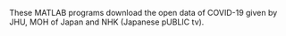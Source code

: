 These MATLAB programs download the open data of COVID-19 given by JHU, MOH of Japan and NHK (Japanese pUBLIC tv). 
